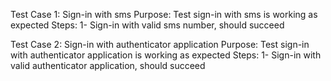 Test Case 1: Sign-in with sms
Purpose: Test sign-in with sms is working as expected
Steps:
1- Sign-in with valid sms number, should succeed


Test Case 2: Sign-in with authenticator application
Purpose: Test sign-in with authenticator application is working as expected
Steps:
1- Sign-in with valid authenticator application, should succeed